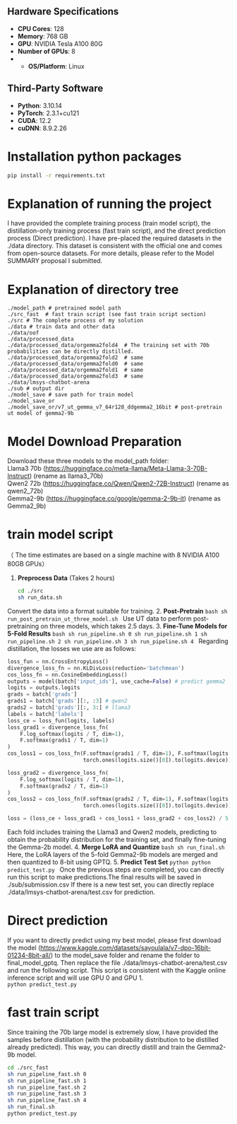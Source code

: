 
## Hardware Specifications
- **CPU Cores**: 128
- **Memory**: 768 GB
- **GPU**: NVIDIA Tesla A100 80G
- **Number of GPUs**: 8
- - **OS/Platform**: Linux
## Third-Party Software
- **Python**: 3.10.14
- **PyTorch**: 2.3.1+cu121
- **CUDA**: 12.2
- **cuDNN**: 8.9.2.26
# Installation python packages
```bash
pip install -r requirements.txt
```

# Explanation of running the project
I have provided the complete training process (train model script), the distillation-only training process (fast train script), and the direct prediction process (Direct prediction). I have pre-placed the required datasets in the ./data directory. This dataset is consistent with the official one and comes from open-source datasets. For more details, please refer to the Model SUMMARY proposal I submitted.


# Explanation of directory tree
```
./model_path # pretrained model path
./src_fast  # fast train script (see fast train script section)
./src # The complete process of my solution
./data # train data and other data
./data/oof 
./data/processed_data
./data/processed_data/orgemma2fold4  # The training set with 70b probabilities can be directly distilled.
./data/processed_data/orgemma2fold2  # same 
./data/processed_data/orgemma2fold0  # same 
./data/processed_data/orgemma2fold1  # same 
./data/processed_data/orgemma2fold3  # same 
./data/lmsys-chatbot-arena
./sub # output dir
./model_save # save path for train model
./model_save_or
./model_save_or/v7_ut_gemma_v7_64r128_ddgemma2_16bit # post-pretrain ut model of gemma2-9b

```

# Model Download Preparation
Download these three models to the model_path folder:<br>
Llama3 70b (https://huggingface.co/meta-llama/Meta-Llama-3-70B-Instruct) (rename as llama3_70b)<br>
Qwen2 72b (https://huggingface.co/Qwen/Qwen2-72B-Instruct) (rename as qwen2_72b)<br>
Gemma2-9b (https://huggingface.co/google/gemma-2-9b-it) (rename as Gemma2_9b)


# train model script
（
The time estimates are based on a single machine with 8 NVIDIA A100 80GB GPUs）
1. **Preprocess Data** (Takes 2 hours)
    ```bash
    cd ./src
    sh run_data.sh
    ```
Convert the data into a format suitable for training.
2. **Post-Pretrain**
    ```bash
    sh run_post_pretrain_ut_three_model.sh
    ```
Use UT data to perform post-pretraining on three models, which takes 2.5 days.
3. **Fine-Tune Models for 5-Fold Results**
    ```bash
    sh run_pipeline.sh 0
    sh run_pipeline.sh 1
    sh run_pipeline.sh 2
    sh run_pipeline.sh 3
    sh run_pipeline.sh 4
    ```
Regarding distillation, the losses we use are as follows:
```python
loss_fun = nn.CrossEntropyLoss()
divergence_loss_fn = nn.KLDivLoss(reduction='batchmean')
cos_loss_fn = nn.CosineEmbeddingLoss()
outputs = model(batch['input_ids'], use_cache=False) # predict gemma2
logits = outputs.logits
grads = batch['grads']
grads1 = batch['grads'][:, :3] # qwen2 
grads2 = batch['grads'][:, 3:] # llama3
labels = batch['labels']
loss_ce = loss_fun(logits, labels)
loss_grad1 = divergence_loss_fn(
    F.log_softmax(logits / T, dim=1),
    F.softmax(grads1 / T, dim=1)
)
cos_loss1 = cos_loss_fn(F.softmax(grads1 / T, dim=1), F.softmax(logits / T, dim=1),
                        torch.ones(logits.size()[0]).to(logits.device))

loss_grad2 = divergence_loss_fn(
    F.log_softmax(logits / T, dim=1),
    F.softmax(grads2 / T, dim=1)
)
cos_loss2 = cos_loss_fn(F.softmax(grads2 / T, dim=1), F.softmax(logits / T, dim=1),
                        torch.ones(logits.size()[0]).to(logits.device))

loss = (loss_ce + loss_grad1 + cos_loss1 + loss_grad2 + cos_loss2) / 5.
```

Each fold includes training the Llama3 and Qwen2 models, predicting to obtain the probability distribution for the training set, and finally fine-tuning the Gemma-2b model.
4. **Merge LoRA and Quantize**
    ```bash
    sh run_final.sh
    ```
Here, the LoRA layers of the 5-fold Gemma2-9b models are merged and then quantized to 8-bit using GPTQ.
5. **Predict Test Set**
    ```python
    python predict_test.py
    ```
Once the previous steps are completed, you can directly run this script to make predictions.The final results will be saved in ./sub/submission.csv
If there is a new test set, you can directly replace ./data/lmsys-chatbot-arena/test.csv for prediction.<br>


# Direct prediction
If you want to directly predict using my best model, please first download the model (https://www.kaggle.com/datasets/sayoulala/v7-dpo-16bit-01234-8bit-all/) to the model_save folder and rename the folder to final_model_gptq. Then replace the file ./data/lmsys-chatbot-arena/test.csv and run the following script. This script is consistent with the Kaggle online inference script and will use GPU 0 and GPU 1.<br>
    ```
    python predict_test.py
    ```

# fast train script
Since training the 70b large model is extremely slow, I have provided the samples before distillation (with the probability distribution to be distilled already predicted). This way, you can directly distill and train the Gemma2-9b model.
```bash
cd ./src_fast
sh run_pipeline_fast.sh 0
sh run_pipeline_fast.sh 1
sh run_pipeline_fast.sh 2
sh run_pipeline_fast.sh 3
sh run_pipeline_fast.sh 4
sh run_final.sh
python predict_test.py
```
